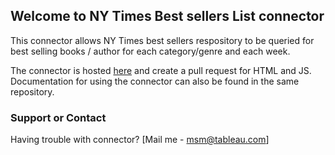 ## Welcome to NY Times Best sellers List connector

This connector allows NY Times best sellers respository to be queried for best selling books / author for each category/genre and each week.

The connector is hosted [here]( https://github.com/muthukumarsm/NYTimes_Bestsellers/)  and create a pull request for HTML and JS. Documentation for using the connector can also be found in the same repository. 

### Support or Contact

Having trouble with connector? [Mail me - msm@tableau.com]
